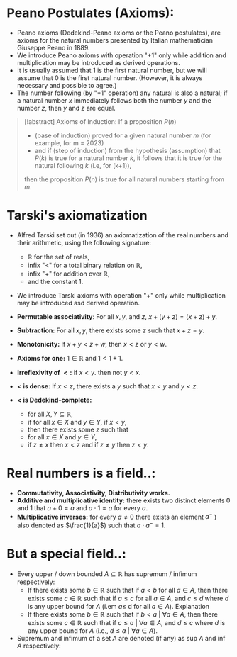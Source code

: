 # Peano Postulates (Axioms):
- Peano axioms (Dedekind-Peano axioms or the Peano postulates), are axioms for the natural numbers presented by Italian mathematician Giuseppe Peano  in 1889.
- We introduce Peano axioms with operation "+1" only while addition and multiplication may be introduced as derived operations.
- It is usually assumed that 1 is the first natural number, but we will assume that 0 is the first natural number. (However, it is always necessary and possible to agree.)
- The number following (by "+1" operation) any natural is also a natural; if a natural number $x$ immediately follows both the number $y$ and the number $z$, then $y$ and $z$ are equal.
  
> [!abstract] Axioms of Induction: 
  If a proposition $P(n)$
  >- (base of induction) proved for a given natural number $m$ (for example, for m = 2023)
  >- and if (step of induction) from the hypothesis (assumption) that $P(k)$ is true for a natural number $k$, it follows that it is true for the natural following $k$ (i.e, for (k+1)),
>
>then the proposition $P(n)$ is true for all natural numbers starting from $m$.

# Tarski's axiomatization
- Alfred Tarski set out (in 1936) an axiomatization of the real numbers and their arithmetic, using the following signature:
	- $\mathbb{R}$ for the set of reals,
	- infix "<" for a total binary relation on $\mathbb{R}$,
	- infix "+" for addition over $\mathbb{R}$,
	- and the constant $1$.
- We introduce Tarski axioms with operation "+" only while multiplication may be introduced asd derived operation.
  
- **Permutable associativity**: For all $x,y,$ and $z$, $x+(y+z)=(x+z)+y.$
- **Subtraction:** For all $x,y,$ there exists some $z$ such that $x+z=y.$
- **Monotonicity:** If $x+y<z+w$, then $x<z$ or $y<w$.
- **Axioms for one:** $1\in \mathbb{R}$ and $1<1+1$.
- **Irreflexivity of $<:$** if $x<y$. then not $y<x$.
- **$<$ is dense:** If $x<z$, there exists a $y$ such that $x<y$ and $y<z$.
- **$<$ is Dedekind-complete:**
	- for all $X,Y \subseteq \mathbb{R}$,
	- if for all $x\in X$ and $y\in Y$, if $x<y$,
	- then there exists some $z$ such that
	- for all $x\in X$ and $y \in Y$,
	- if $z\not = x$ then $x<z$ and if $z\neq y$ then $z<y$.
# Real numbers is a field..:
- **Commutativity, Associativity, Distributivity works.**
- **Additive and multiplicative identity:** there exists two distinct elements $0$ and $1$ that $a+0=a$ and $a\cdot 1 = a$ for every $a$.
- **Multiplicative inverses:** for every $a\neq 0$ there exists an element $a^{-}$ ) also denoted as $\frac{1}{a}$) such that $a\cdot a^{-}=1$.
# But a special field..:
- Every upper / down bounded $A\subseteq \mathbb{R}$ has supremum / infimum respectively:
	- If there exists some $b\in \mathbb{R}$ such that if $a < b$ for all $a\in A$, then there exists some $c\in \mathbb{R}$ such that if $a\leq c$ for all $a\in A$, and $c\leq d$ where $d$ is any upper bound for $A$ (i.em $a\leq$ d for all $a\in A$).
	  Explanation
	- If there exists some $b\in \mathbb{R}$ such that if $b<a\ |\ \forall a\in A$, then there exists some $c\in \mathbb{R}$ such that if $c\leq a \ | \ \forall a\in A$, and $d\leq c$ where $d$ is any upper bound for $A$ (i.e., $d\leq a \ |\ \forall a \in A$).
- Supremum and infimum of a set $A$ are denoted (if any) as sup $A$ and inf $A$ respectively: